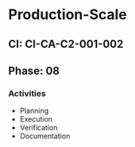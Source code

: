 # Production-Scale

## CI: CI-CA-C2-001-002
## Phase: 08

### Activities
- Planning
- Execution
- Verification
- Documentation
